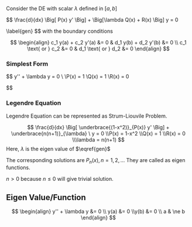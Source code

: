 Consider the DE with scalar $\lambda$ defined in $[a,b]$

$$
\frac{d}{dx}
\Big[
	P(x) y'
\Big]
+
\Big[\lambda Q(x) + R(x) \Big] y
= 0

\label{gen}
$$
with the boundary conditions

$$
\begin{align}
c_1 y(a) + c_2 y'(a) &= 0 &
d_1 y(b) + d_2 y'(b) &= 0 \\
c_1 \text{ or } c_2 &= 0 &
d_1 \text{ or } d_2 &= 0
\end{align}
$$

### Simplest Form

$$
y'' + \lambda y = 0 \\ \\P(x) = 1 \\Q(x) = 1 \\R(x) = 0

$$

### Legendre Equation

Legendre Equation can be represented as Strum-Liouvile Problem.

$$
\frac{d}{dx}
\Big[
	\underbrace{(1-x^2)}_{P(x)}
	y'
\Big] +
\underbrace{n(n+1)}_{\lambda} \ y
= 0 \\P(x) = 1-x^2 \\Q(x) = 1 \\R(x) = 0 \\\lambda = n(n+1)
$$
Here, $\lambda$ is the eigen value of $\eqref{gen}$

The corresponding solutions are $P_n(x), n = 1, 2, \dots$ They are called as eigen functions.

$n > 0$ because $n \le 0$ will give trivial solution.

## Eigen Value/Function

$$
\begin{align}
y'' + \lambda y &= 0 \\
y(a) &= 0 \\y(b) &= 0 \\
a & \ne b
\end{align}
$$


